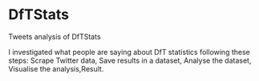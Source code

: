 # DfTStats
Tweets analysis of DfTStats

I investigated what people are saying about DfT statistics following these steps:
Scrape Twitter data, Save results in a dataset, Analyse the dataset, Visualise the analysis,Result.
